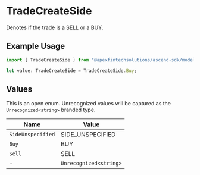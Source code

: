# TradeCreateSide

Denotes if the trade is a SELL or a BUY.

## Example Usage

```typescript
import { TradeCreateSide } from "@apexfintechsolutions/ascend-sdk/models/components";

let value: TradeCreateSide = TradeCreateSide.Buy;
```

## Values

This is an open enum. Unrecognized values will be captured as the `Unrecognized<string>` branded type.

| Name                   | Value                  |
| ---------------------- | ---------------------- |
| `SideUnspecified`      | SIDE_UNSPECIFIED       |
| `Buy`                  | BUY                    |
| `Sell`                 | SELL                   |
| -                      | `Unrecognized<string>` |